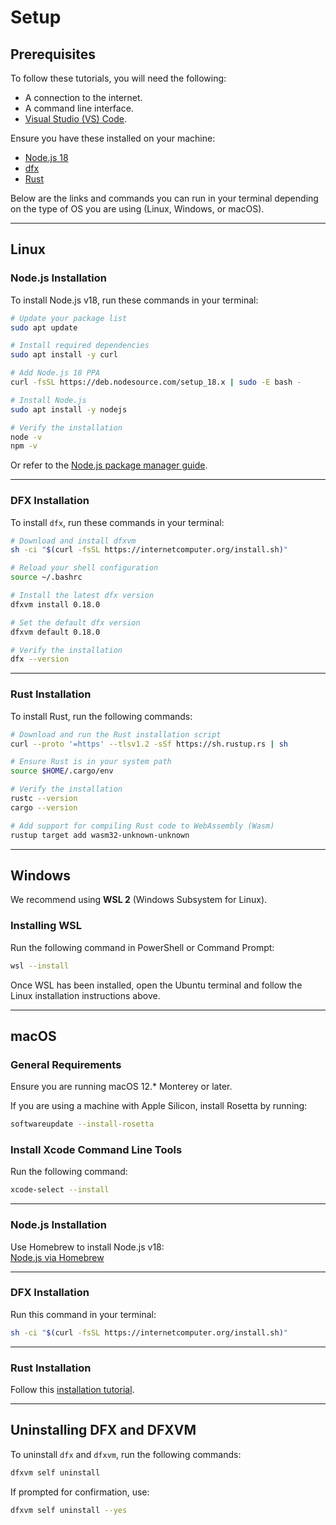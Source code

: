 # **Setup**

## **Prerequisites**  
To follow these tutorials, you will need the following:  

- A connection to the internet.  
- A command line interface.  
- [Visual Studio (VS) Code](https://code.visualstudio.com/).  

Ensure you have these installed on your machine:  
- [Node.js 18](https://nodejs.org/)  
- [dfx](https://internetcomputer.org/docs/current/developer-docs/setup/install/)  
- [Rust](https://www.rust-lang.org/)  

Below are the links and commands you can run in your terminal depending on the type of OS you are using (Linux, Windows, or macOS).

---

## **Linux**

### **Node.js Installation**  
To install Node.js v18, run these commands in your terminal:

```bash
# Update your package list
sudo apt update

# Install required dependencies
sudo apt install -y curl

# Add Node.js 18 PPA
curl -fsSL https://deb.nodesource.com/setup_18.x | sudo -E bash -

# Install Node.js
sudo apt install -y nodejs

# Verify the installation
node -v
npm -v
```

Or refer to the [Node.js package manager guide](https://nodejs.org/en/download/package-manager).

---

### **DFX Installation**  
To install `dfx`, run these commands in your terminal:

```bash
# Download and install dfxvm
sh -ci "$(curl -fsSL https://internetcomputer.org/install.sh)"

# Reload your shell configuration
source ~/.bashrc

# Install the latest dfx version
dfxvm install 0.18.0

# Set the default dfx version
dfxvm default 0.18.0

# Verify the installation
dfx --version
```

---

### **Rust Installation**  
To install Rust, run the following commands:

```bash
# Download and run the Rust installation script
curl --proto '=https' --tlsv1.2 -sSf https://sh.rustup.rs | sh

# Ensure Rust is in your system path
source $HOME/.cargo/env

# Verify the installation
rustc --version
cargo --version

# Add support for compiling Rust code to WebAssembly (Wasm)
rustup target add wasm32-unknown-unknown
```

---

## **Windows**  
We recommend using **WSL 2** (Windows Subsystem for Linux).  

### **Installing WSL**  
Run the following command in PowerShell or Command Prompt:  
```bash
wsl --install
```

Once WSL has been installed, open the Ubuntu terminal and follow the Linux installation instructions above.

---

## **macOS**

### **General Requirements**  
Ensure you are running macOS 12.* Monterey or later.  

If you are using a machine with Apple Silicon, install Rosetta by running:  
```bash
softwareupdate --install-rosetta
```

### **Install Xcode Command Line Tools**  
Run the following command:  
```bash
xcode-select --install
```

---

### **Node.js Installation**  
Use Homebrew to install Node.js v18:  
[Node.js via Homebrew](https://formulae.brew.sh/formula/node@18)  

---

### **DFX Installation**  
Run this command in your terminal:  
```bash
sh -ci "$(curl -fsSL https://internetcomputer.org/install.sh)"
```

---

### **Rust Installation**  
Follow this [installation tutorial](https://medium.com/@Brahmbhatnilay/rust-programming-language-installation-for-beginners-on-windows-and-mac-47bf7fdcbf80).  

---

## **Uninstalling DFX and DFXVM**

To uninstall `dfx` and `dfxvm`, run the following commands:

```bash
dfxvm self uninstall
```

If prompted for confirmation, use:  
```bash
dfxvm self uninstall --yes
``` 